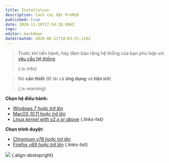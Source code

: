 ```yaml
---
title: Installation
description: Cách cài đặt PreMiD
published: true
date: 2020-11-10T17:54:28.896Z
tags:
editor: markdown
dateCreated: 2020-06-11T18:03:51.119Z
---
```


> Trước khi tiến hành, hãy đảm bảo rằng hệ thống của bạn phù hợp vói [yêu cầu hệ thống](/install/requirements). 
> 
> {.is-info}

> Nó **cần thiết** để tải cả **ứng dụng** và **tiện ích**! 
> 
> {.is-warning}

**Chọn hệ điều hành:**
- [Windows *7 hoặc trở lên*](/install/windows)
- [MacOS *10.11 hoặc trở lên*](/install/macos)
- [Linux *kernel with v2.x or above*](/install/linux)
{.links-list}

**Chọn trình duyệt:**
- [Chromium *v76 hoặc trở lên*](/install/chromium)
- [Firefox *v69 hoặc trở lên*](/install/firefox)
{.links-list}

![](https://a.icons8.com/ajlQdsfa/FZhYWV/svg.svg) {.align-abstopright}